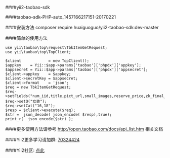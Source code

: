 ####yii2-taobao-sdk

####taobao-sdk-PHP-auto_1457166217151-20170221

####安装方法  composer require huaiguoguo/yii2-taobao-sdk:dev-master

####简单的使用方法

	use yii\taobao\top\request\TbkItemGetRequest;
	use yii\taobao\top\TopClient;

	$client            = new TopClient();
	$appkey    = Yii::$app->params['taobao']['phpdx']['appkey'];
	$appsecret = Yii::$app->params['taobao']['phpdx']['appsecret'];
	$client->appkey    = $appkey;
	$client->secretKey = $appsecret;
	$client->format    = 'json';
	$req = new TbkItemGetRequest;
	$req->setFields("num_iid,title,pict_url,small_images,reserve_price,zk_final_price,user_type,provcity,item_url,seller_id,volume,nick");
	$req->setQ("女装");
	$req->setCat("16,18");
	$resp = $client->execute($req);
	$str =  json_decode( json_encode( $resp),true);
	print_r(  json_encode($str) );

####更多使用方法请参考 http://open.taobao.com/docs/api_list.htm  相关文档

####Yii2更多学习请加群: [70324424](https://jq.qq.com/?_wv=1027&k=45gpuJu)

####Yii2社区: [点此](http://www.phpdx.cn)
